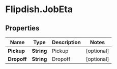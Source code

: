 # Flipdish.JobEta

## Properties

Name | Type | Description | Notes
------------ | ------------- | ------------- | -------------
**Pickup** | **String** | Pickup | [optional] 
**Dropoff** | **String** | Dropoff | [optional] 



